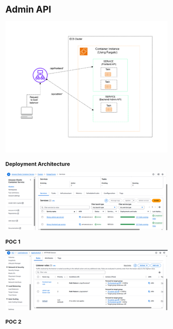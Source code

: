 # Admin API

![Deployment Architecture](img/archi.png)

### Deployment Architecture


![alt text](image-1.png)

### POC 1

![alt text](image.png)
### POC 2